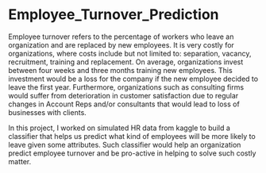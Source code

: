 # Employee_Turnover_Prediction

Employee turnover refers to the percentage of workers who leave an organization and are replaced by new employees. It is very costly for organizations, where costs include but not limited to: separation, vacancy, recruitment, training and replacement. On average, organizations invest between four weeks and three months training new employees. This investment would be a loss for the company if the new employee decided to leave the first year. Furthermore, organizations such as consulting firms would suffer from deterioration in customer satisfaction due to regular changes in Account Reps and/or consultants that would lead to loss of businesses with clients.

In this project, I worked on simulated HR data from kaggle to build a classifier that helps us predict what kind of employees will be more likely to leave given some attributes. Such classifier would help an organization predict employee turnover and be pro-active in helping to solve such costly matter. 
